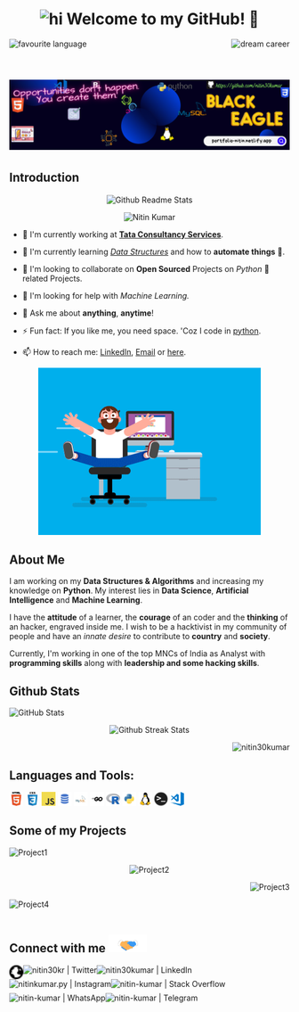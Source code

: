 <h1 align="center"> <img src="https://github.com/nitin30kumar/nitin30kumar/blob/master/Assets/Hi.gif" alt = "hi" width="40px" height="40px">
Welcome to my GitHub! 🤗 </h1>

<img src="https://img.shields.io/badge/Favourite%20Language-Python-green.svg?style=for-the-badge" alt="favourite language" align="left">  

<img src="https://img.shields.io/badge/Dream%20Career-Cyber%20Security%20Expert-orange.svg?style=for-the-badge" alt="dream career" align="right">  

<!-- <img src="https://img.shields.io/badge/Currently%20Working%20as-Analyst%20in%20TCS-blue.svg?style=for-the-badge" alt="dream career"> -->
  
<br>  
<br>
<h1 align="center"> <a href="https://portfolio-nitin/netlify/app/" ><img src="Assets/Analyst.png" alt="about-nk"> </a></h1>

## Introduction

<p align="center">
 <img width="100px" src="https://res.cloudinary.com/anuraghazra/image/upload/v1594908242/logo_ccswme.svg" align="center" alt="Github Readme Stats" />
</p>
<p align="center"> <img src="https://komarev.com/ghpvc/?username=nitin30kumar" alt="Nitin Kumar"/> </p>

-   🔭 I'm currently working at **[Tata Consultancy Services](https://www.tcs.com/)**.

-   🌱 I'm currently learning _[Data Structures](https://github.com/nitin30kumar/data-structure-in-python)_ and how to **automate things** 💪.
   
-   👯 I'm looking to collaborate on **Open Sourced** Projects on _Python_ 🐍 related Projects.
   
-   🤔 I'm looking for help with _Machine Learning._

-   💬 Ask me about **anything**, **anytime**!

-   ⚡ Fun fact: If you like me, you need space. 'Coz I code in [python](python.org).

-   📫 How to reach me: [LinkedIn](https://www.linkedin.com/in/nitin30kumar/), <a href="mailto:nitinkumarpythonic@gmail.com">Email</a> or [here](https://wa.me/919113797199?text=Hi%20Nitin.).

<p align="center"> <img src="Assets/coder.gif" alt="codergif" /> </p>

## About Me

I am working on my **Data Structures & Algorithms** and increasing my knowledge on **Python**. My interest lies in **Data Science**, **Artificial Intelligence** and **Machine Learning**.

I have the **attitude** of a learner, the **courage** of an coder and the **thinking** of an hacker, engraved inside me. I wish to be a hacktivist in my community of people and have an *innate desire* to contribute to **country** and **society**.

Currently, I'm working in one of the top MNCs of India as Analyst with **programming skills** along with **leadership and some hacking skills**.

## Github Stats

<p align="left"><img alt="GitHub Stats" src="https://github-readme-stats.vercel.app/api?username=nitin30kumar&show_icons=true&title_color=fff&icon_color=82d4f7&text_color=d1dae3&bg_color=090909"> </p>

<p align="center"><img src="https://github-readme-streak-stats.herokuapp.com/?user=nitin30kumar&show_icons=true&title_color=fff&icon_color=82d4f7&text_color=d1dae3&bg_color=090909" alt="Github Streak Stats"></p>

<p align="right"> <img src="https://github-readme-stats.vercel.app/api?username=nitin30kumar&show_icons=true&title_color=fff&icon_color=82d4f7&text_color=d1dae3&bg_color=090909" alt="nitin30kumar" />

<!-- <p align="right"> <img src="https://github-readme-stats.vercel.app/api/top-langs/?username=nitin30kumar&show_icons=true&title_color=fff&icon_color=79ff97&text_color=9f9f9f&bg_color=151515" alt="Languag used" /> -->

## Languages and Tools:
<code><img height="25" src="https://raw.githubusercontent.com/github/explore/80688e429a7d4ef2fca1e82350fe8e3517d3494d/topics/html/html.png"></code>
<code><img height="25" src="https://raw.githubusercontent.com/github/explore/80688e429a7d4ef2fca1e82350fe8e3517d3494d/topics/css/css.png"></code>
<code><img height="25" src="https://raw.githubusercontent.com/github/explore/80688e429a7d4ef2fca1e82350fe8e3517d3494d/topics/javascript/javascript.png"></code>
<code><img height="25" src="https://raw.githubusercontent.com/github/explore/80688e429a7d4ef2fca1e82350fe8e3517d3494d/topics/sql/sql.png"></code>
<code><img height="25" src="https://raw.githubusercontent.com/github/explore/80688e429a7d4ef2fca1e82350fe8e3517d3494d/topics/mysql/mysql.png"></code>
<code><img height="25" src="https://raw.githubusercontent.com/github/explore/80688e429a7d4ef2fca1e82350fe8e3517d3494d/topics/go/go.png"></code>
<code><img height="25" src="https://raw.githubusercontent.com/github/explore/80688e429a7d4ef2fca1e82350fe8e3517d3494d/topics/r/r.png"></code>
<code><img height="25" src="https://raw.githubusercontent.com/github/explore/80688e429a7d4ef2fca1e82350fe8e3517d3494d/topics/python/python.png"></code>
<code><img height="25" src="https://raw.githubusercontent.com/github/explore/80688e429a7d4ef2fca1e82350fe8e3517d3494d/topics/linux/linux.png"></code>
<code><img height="25" src="https://raw.githubusercontent.com/github/explore/80688e429a7d4ef2fca1e82350fe8e3517d3494d/topics/terminal/terminal.png"></code>
<code><img height="25" src="https://raw.githubusercontent.com/github/explore/80688e429a7d4ef2fca1e82350fe8e3517d3494d/topics/visual-studio-code/visual-studio-code.png"></code>


## Some of my Projects

<!-- [![Auto Book vaccine slots](https://github-readme-stats.vercel.app/api/pin/?username=nitin30kumar&repo=auto-book-covid-vaccine-slots)](https://github.com/nitin30kumar/auto-book-covid-vaccine-slots)

[![Terminal Portfolio](https://github-readme-stats.vercel.app/api/pin/?username=nitin30kumar&repo=terminal-portfolio)](https://github.com/nitin30kumar/terminal-portfolio)  

[![Automation in Python](https://github-readme-stats.vercel.app/api/pin/?username=nitin30kumar&repo=automate-login-signup-with-Python)](https://github.com/nitin30kumar/automate-login-signup-with-Python)

[![Profile Cards](https://github-readme-stats.vercel.app/api/pin/?username=nitin30kumar&repo=responsive-profile-cards)](https://github.com/nitin30kumar/responsive-profile-cards) -->

<!---------------------------------------------------------------------->
 
<p> <img src="https://github-readme-stats.vercel.app/api/pin/?username=nitin30kumar&repo=auto-book-covid-vaccine-slots&show_icons=true&title_color=fff&icon_color=79ff97&text_color=9f9f9f&bg_color=151515" alt="Project1" />

<p align="center"> <img src="https://github-readme-stats.vercel.app/api/pin/?username=nitin30kumar&repo=terminal-portfolio&show_icons=true&title_color=fff&icon_color=79ff97&text_color=9f9f9f&bg_color=151515" alt="Project2" />
 
<p align="right"> <img src="https://github-readme-stats.vercel.app/api/pin/?username=nitin30kumar&repo=automate-login-signup-with-Python&show_icons=true&title_color=fff&icon_color=79ff97&text_color=9f9f9f&bg_color=151515" alt="Project3" />

<p align="left"> <img src="https://github-readme-stats.vercel.app/api/pin/?username=nitin30kumar&repo=responsive-profile-cards&show_icons=true&title_color=fff&icon_color=79ff97&text_color=9f9f9f&bg_color=151515" alt="Project4" />
<br><br>

## Connect with me <img src="Assets/Handshake.gif" height="32px">

<p align="center">
 
[<img align="left" alt="nitinkumar Portfolio" height="25" src="https://raw.githubusercontent.com/iconic/open-iconic/master/svg/globe.svg" />][website]

[<img align="left" alt="nitin30kr | Twitter" height="25" src="https://cdn.jsdelivr.net/npm/simple-icons@v3/icons/twitter.svg" />][twitter]

[<img align="left" alt="nitin30kumar | LinkedIn" height="25" src="https://cdn.jsdelivr.net/npm/simple-icons@v3/icons/linkedin.svg" />][linkedin]

[<img align="left" alt="nitinkumar.py | Instagram" height="25" src="https://cdn.jsdelivr.net/npm/simple-icons@v3/icons/instagram.svg" />][instagram]

[<img align="left" alt="nitin-kumar | Stack Overflow" height="25" src="https://cdn.jsdelivr.net/npm/simple-icons@v3/icons/stackoverflow.svg" />][stack-overflow]

[<img align="left" alt="nitin-kumar | WhatsApp" height="25" src="https://cdn.jsdelivr.net/npm/simple-icons@v3/icons/whatsapp.svg" />][whatsapp]

[<img align="left" alt="nitin-kumar | Telegram" height="25"  src="https://cdn.jsdelivr.net/npm/simple-icons@v3/icons/telegram.svg" />][telegram]

</p>

[website]: https://portfolio-nitin.netlify.app
[twitter]: https://twitter.com/nitin30kr
[linkedin]: https://www.linkedin.com/in/nitin30kumar
[stack-overflow]: https://stackoverflow.com/users/10957470/nitin-kumar
[instagram]: https://instagram.com/nitinkumar.py
[whatsapp]: https://api.whatsapp.com/send?phone=919113797199
[telegram]: https://t.me/blackeagleanonymous
[mta]: https://bit.ly/39NaCez
